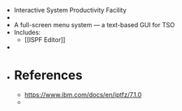 - Interactive System Productivity Facility
-
- A full-screen menu system — a text-based GUI for TSO
- Includes:
	- [[ISPF Editor]]
-
- # References
	- https://www.ibm.com/docs/en/iptfz/7.1.0
	-